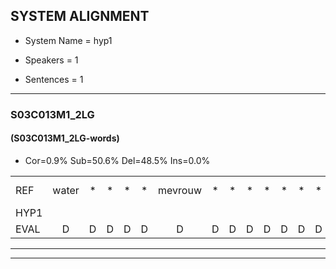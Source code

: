 
## SYSTEM ALIGNMENT

- System Name = hyp1

- Speakers = 1

- Sentences = 1

---

### S03C013M1_2LG

#### (S03C013M1_2LG-words)

- Cor=0.9%	Sub=50.6%	Del=48.5%	Ins=0.0%

|  |  |  |  |  |  |  |  |  |  |  |  |  |  |  |  |  |  |  |  |  |  |  |  |  |  |  |  |  |  |  |  |  |  |  |  |  |  |  |  |  |  |  |  |  |  |  |  |  |  |  |  |  |  |  |  |  |  |  |  |  |  |  |  |  |  |  |  |  |  |  |  |  |  |  |  |  |  |  |  |  |  |  |  |  |  |  |  |  |  |  |  |  |  |  |  |  |  |  |  |  |  |  |  |  |  |  |  |  |  |  |  |  |  |  |  |  |  |  |  |  |  |  |  |  |  |  |  |  |  |  |  |  |  |  |  |  |  |  |  |  |  |  |  |  |  |  |  |  |  |  |  |  |  |  |  |  |  |  |  |  |  |  |  |  |  |  |  |  |  |  |  |  |  |  |  |  |  |  |  |  |  |  |  |  |  |  |  |  |  |  |  |  |  |  |  |  |  |  |  |  |  |  |  |  |  |  |  |  |  |  |  |  |  |  |  |  |  |  |  |  |  |  |  |  |  |  |  |  |  |  |  |  |  |
|:--- |:---:|:---:|:---:|:---:|:---:|:---:|:---:|:---:|:---:|:---:|:---:|:---:|:---:|:---:|:---:|:---:|:---:|:---:|:---:|:---:|:---:|:---:|:---:|:---:|:---:|:---:|:---:|:---:|:---:|:---:|:---:|:---:|:---:|:---:|:---:|:---:|:---:|:---:|:---:|:---:|:---:|:---:|:---:|:---:|:---:|:---:|:---:|:---:|:---:|:---:|:---:|:---:|:---:|:---:|:---:|:---:|:---:|:---:|:---:|:---:|:---:|:---:|:---:|:---:|:---:|:---:|:---:|:---:|:---:|:---:|:---:|:---:|:---:|:---:|:---:|:---:|:---:|:---:|:---:|:---:|:---:|:---:|:---:|:---:|:---:|:---:|:---:|:---:|:---:|:---:|:---:|:---:|:---:|:---:|:---:|:---:|:---:|:---:|:---:|:---:|:---:|:---:|:---:|:---:|:---:|:---:|:---:|:---:|:---:|:---:|:---:|:---:|:---:|:---:|:---:|:---:|:---:|:---:|:---:|:---:|:---:|:---:|:---:|:---:|:---:|:---:|:---:|:---:|:---:|:---:|:---:|:---:|:---:|:---:|:---:|:---:|:---:|:---:|:---:|:---:|:---:|:---:|:---:|:---:|:---:|:---:|:---:|:---:|:---:|:---:|:---:|:---:|:---:|:---:|:---:|:---:|:---:|:---:|:---:|:---:|:---:|:---:|:---:|:---:|:---:|:---:|:---:|:---:|:---:|:---:|:---:|:---:|:---:|:---:|:---:|:---:|:---:|:---:|:---:|:---:|:---:|:---:|:---:|:---:|:---:|:---:|:---:|:---:|:---:|:---:|:---:|:---:|:---:|:---:|:---:|:---:|:---:|:---:|:---:|:---:|:---:|:---:|:---:|:---:|:---:|:---:|:---:|:---:|:---:|:---:|:---:|:---:|:---:|:---:|:---:|:---:|:---:|:---:|:---:|:---:|:---:|:---:|:---:|:---:|:---:|:---:|:---:|:---:|:---:|:---:|:---:|:---:|:---:|
| REF | water | * | * | * | * | mevrouw | * | * | * | * | * | * | * | * | * | * | drogen | * | * | * | * | * | * | winkel | auto | * | * | schouders | * | * | * | * | * | * | * | * | * | verhaal | koning | * | * | * | * | * | moeilijk | * | * | * | * | * | speelplaats | * | * | * | * | * | * | * | * | drinken | * | * | * | * | * | * | hoofdpijn | * | * | * | * | * | regen | * | * | * | * | * | * | * | * | * | * | * | * | vliegtuig | stoppen | * | * | * | * | * | * | opnieuw | * | * | * | * | gooien | * | * | * | * | * | * | * | * | * | * | * | sneeuwen | * | * | * | * | * | moeder | *s | liedje | potlood | * | * | * | fietsbel | * | * | * | * | * | vinger | * | * | * | * | * | dichtbij | * | * | * | * | * | meisje | * | * | chauffeur | * | * | * | * | * | * | * | * | * | * | muziek | waarom | * | * | * | * | scheuren | * | * | * | * | *(schuren) | lawaai | * | * | * | * | zwemmen | * | * | * | * | * | vuurwerk | * | * | * | * | * | * | appel | * | * | * | * | * | * | * | cola | kussen | * | * | * | * | eerste | * | * | * | * | circus | * | * | * | * | * | kleuren | * | * | * | * | * | voetbal | * | * | * | * | * | * | * | * | * | * | vlinder | * | * | * | * | * |
| HYP1 |  |  |  |  |  |  |  |  |  |  |  |  |  |  |  |  |  |  |  |  |  |  |  |  |  |  |  |  |  |  |  |  |  |  |  |  |  |  |  |  |  |  |  |  |  |  |  |  |  |  |  |  |  | jen | maar | bij | mijs | valtijd | de | rege | li | wel | reen | et | ah | i | a | h | der | oog | i | m | droog | in | m | et | k | ia | uonka | al | og | ute | rus | r | a | l | vera | o | m | i | hoe | i | hijsupp | e | at | de | r | k | m | ove | de | ei | m | g | richten | st | opia | m | op | e | sneeuwen |  |  | mhoe | de | r | moeder |  |  |  |  |  |  |  |  |  |  |  |  |  |  |  |  |  |  |  |  |  |  |  |  |  |  |  |  |  |  |  |  |  |  |  |  |  |  |  |  |  |  |  |  |  |  |  |  |  |  |  |  |  |  |  |  |  |  | ja | india | o | ote | zts | wel | i | r | b | u | je | a | i | e | geur | o | m | s | ek | misiek | m | a- | oa | m | n | er | schoren | u | a | a | e | z | m | r | r | a | i | ne | o | re | a | kora | i | en | é | rukst | hu | é | res | uh | r | i | m | o | r | o | u | a |
| EVAL | D | D | D | D | D | D | D | D | D | D | D | D | D | D | D | D | D | D | D | D | D | D | D | D | D | D | D | D | D | D | D | D | D | D | D | D | D | D | D | D | D | D | D | D | D | D | D | D | D | D | D | D | D | S | S | S | S | S | S | S | S | S | S | S | S | S | S | S | S | S | S | S | S | S | S | S | S | S | S | S | S | S | S | S | S | S | S | S | S | S | S | S | S | S | S | S | S | S | S | S | S | S | S | S | S | S | S | S | S | S |  | D | D | S | S | S |  | D | D | D | D | D | D | D | D | D | D | D | D | D | D | D | D | D | D | D | D | D | D | D | D | D | D | D | D | D | D | D | D | D | D | D | D | D | D | D | D | D | D | D | D | D | D | D | D | D | D | D | D | D | D | D | D | D | D | S | S | S | S | S | S | S | S | S | S | S | S | S | S | S | S | S | S | S | S | S | S | S | S | S | S | S | S | S | S | S | S | S | S | S | S | S | S | S | S | S | S | S | S | S | S | S | S | S | S | S | S | S | S | S | S | S | S |
---

---
